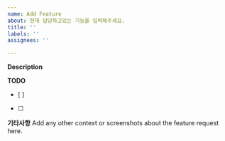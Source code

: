 ```yaml
---
name: Add Feature
about: 현재 담당하고있는 기능을 입력해주세요.
title: ''
labels: ''
assignees: ''

---
```


**Description**

**TODO**
- [ ]
- [ ]
**기타사항**
Add any other context or screenshots about the feature request here.
